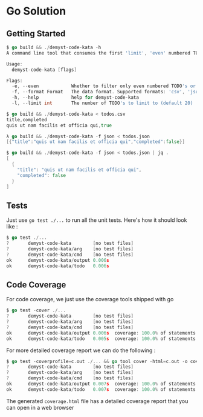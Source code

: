 # Go Solution

## Getting Started

```go
$ go build && ./demyst-code-kata -h
A command line tool that consumes the first 'limit', 'even' numbered TODO's in most performant way and output the 'title' and whether it's 'completed' or not

Usage:
  demyst-code-kata [flags]

Flags:
  -e, --even            Whether to filter only even numbered TODO's or not (default true)
  -f, --format Format   The data format. Supported formats: 'csv', 'json' (default csv)
  -h, --help            help for demyst-code-kata
  -l, --limit int       The number of TODO's to limit to (default 20)

$ go build && ./demyst-code-kata < todos.csv
title,completed
quis ut nam facilis et officia qui,true

λ go build && ./demyst-code-kata -f json < todos.json
[{"title":"quis ut nam facilis et officia qui","completed":false}]

$ go build && ./demyst-code-kata -f json < todos.json | jq .
[
  {
    "title": "quis ut nam facilis et officia qui",
    "completed": false
  }
]
```

## Tests

Just use `go test ./...` to run all the unit tests. Here's how it should look
like :

```go
$ go test ./...
?       demyst-code-kata        [no test files]
?       demyst-code-kata/arg    [no test files]
?       demyst-code-kata/cmd    [no test files]
ok      demyst-code-kata/output 0.006s
ok      demyst-code-kata/todo   0.006s
```

## Code Coverage

For code coverage, we just use the coverage tools shipped with go

```go
$ go test -cover ./...
?       demyst-code-kata        [no test files]
?       demyst-code-kata/arg    [no test files]
?       demyst-code-kata/cmd    [no test files]
ok      demyst-code-kata/output 0.006s  coverage: 100.0% of statements
ok      demyst-code-kata/todo   0.005s  coverage: 100.0% of statements
```

For more detailed coverage report we can do the following :

```go
$ go test -coverprofile=c.out ./... && go tool cover -html=c.out -o coverage.html
?       demyst-code-kata        [no test files]
?       demyst-code-kata/arg    [no test files]
?       demyst-code-kata/cmd    [no test files]
ok      demyst-code-kata/output 0.007s  coverage: 100.0% of statements
ok      demyst-code-kata/todo   0.007s  coverage: 100.0% of statements
```

The generated `coverage.html` file has a detailed coverage report that you can
open in a web browser
